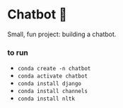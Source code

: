 # Chatbot 🤖

Small, fun project: building a chatbot.

### to run

- `conda create -n chatbot`
- `conda activate chatbot`
- `conda install django`
- `conda install channels`
- `conda install nltk`